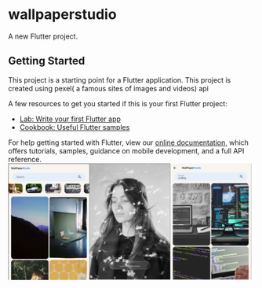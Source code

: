 # wallpaperstudio

A new Flutter project.

## Getting Started

This project is a starting point for a Flutter application.
This project is created using pexel( a famous sites of images and videos) api




A few resources to get you started if this is your first Flutter project:

- [Lab: Write your first Flutter app](https://flutter.dev/docs/get-started/codelab)
- [Cookbook: Useful Flutter samples](https://flutter.dev/docs/cookbook)

For help getting started with Flutter, view our
[online documentation](https://flutter.dev/docs), which offers tutorials,
samples, guidance on mobile development, and a full API reference.
![](images/wallpaperstudio.png)
